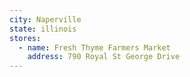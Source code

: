 ```yaml
---
city: Naperville
state: illinois
stores:
  - name: Fresh Thyme Farmers Market
    address: 790 Royal St George Drive
---
```


